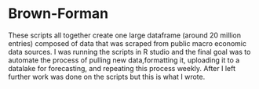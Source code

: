 # Brown-Forman
These scripts all together create one large dataframe (around 20 million entries) composed of data that was scraped from public macro economic data sources. I was running the scripts in R studio and the final goal was to automate the process of pulling new data,formatting it, uploading it to a datalake for forecasting, and repeating this process weekly. After I left further work was done on the scripts but this is what I wrote.
